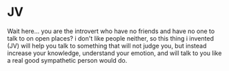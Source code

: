 # JV
Wait here... you are the introvert who have no friends and have no one to talk to on open places? i don't like people neither, so this thing i invented (JV) will help you talk to something that will not judge you, but instead increase your knowledge, understand your emotion, and will talk to you like a real good sympathetic person would do.
